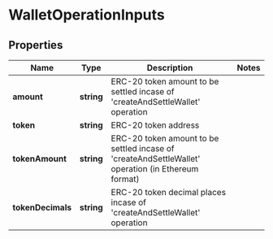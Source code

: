 # WalletOperationInputs

## Properties
Name | Type | Description | Notes
------------ | ------------- | ------------- | -------------
**amount** | **string** | ERC-20 token amount to be settled incase of 'createAndSettleWallet' operation |
**token** | **string** | ERC-20 token address |
**tokenAmount** | **string** | ERC-20 token amount to be settled incase of 'createAndSettleWallet' operation (in Ethereum format) | 
**tokenDecimals** | **string** | ERC-20 token decimal places incase of 'createAndSettleWallet' operation|